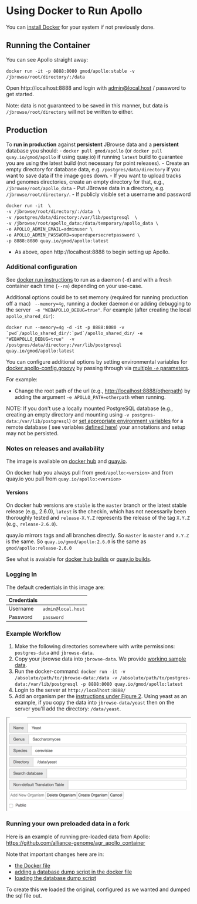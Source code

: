 # Using Docker to Run Apollo

You can [install Docker](https://docs.docker.com/engine/installation/) for your system if not previously done.  

## Running the Container

You can see Apollo straight away:

    docker run -it -p 8888:8080 gmod/apollo:stable -v /jbrowse/root/directory/:/data

Open http://localhost:8888 and login with admin@local.host / password to get started.

Note: data is not guaranteed to be saved in this manner, but data is `/jbrowse/root/directory` will not be written to either.  


## Production

To **run in production** against **persistent** JBrowse data and a **persistent** database you should:
    - `docker pull gmod/apollo` (or `docker pull quay.io/gmod/apollo` if using quay.io)  if running `latest` build to guarantee you are using the latest build (not necessary for point releases).
    - Create an empty directory for database data, e.g. `/postgres/data/directory` if you want to save data if the image goes down.
    - If you want to upload tracks and genomes directories, create an empty directory for that, e.g., `/jbrowse/root/apollo_data`
    - Put JBrowse data in a directory, e.g. `/jbrowse/root/directory/`.
    - If publicly visible set a username and password

    
    docker run -it  \
    -v /jbrowse/root/directory/:/data  \
    -v /postgres/data/directory:/var/lib/postgresql  \
    -v /jbrowse/root/apollo_data:/data/temporary/apollo_data \
    -e APOLLO_ADMIN_EMAIL=adminuser \
    -e APOLLO_ADMIN_PASSWORD=superdupersecretpassword \
    -p 8888:8080 quay.io/gmod/apollo:latest

- As above, open http://localhost:8888 to begin setting up Apollo.

### Additional configuration

See [docker run instructions](https://docs.docker.com/engine/reference/run/) to run as a daemon (`-d`) and with a fresh container each time (`--rm`) depending on your use-case.

Additional options could be to set memory (required for running production off a mac) ` --memory=4g`, running a docker daemon `d` or adding debugging to the server ` -e "WEBAPOLLO_DEBUG=true"`.  For example (after creating the local `apollo_shared_dir`): 

    docker run --memory=4g -d -it -p 8888:8080 -v `pwd`/apollo_shared_dir/:`pwd`/apollo_shared_dir/ -e "WEBAPOLLO_DEBUG=true"  -v /postgres/data/directory:/var/lib/postgresql quay.io/gmod/apollo:latest 

You can configure additional options by setting environmental variables for [docker apollo-config.groovy](https://github.com/GMOD/Apollo/blob/develop/docker-files/docker-apollo-config.groovy) by passing 
through via [multiple `-e` parameters](https://vsupalov.com/docker-arg-env-variable-guide/).

For example:
- Change the root path of the url (e.g., <http://localhost:8888/otherpath>) by adding the argument `-e APOLLO_PATH=otherpath` when running.


NOTE: If you don't use a locally mounted PostgreSQL database (e.g., creating an empty directory and mounting using `-v postgres-data:/var/lib/postgresql`)
or [set appropriate environment variables](https://docs.docker.com/engine/reference/commandline/run/) for a remote database 
( see variables [defined here](https://github.com/GMOD/apollo/blob/master/launch.sh)) your annotations and setup may not be persisted.



### Notes on releases and availability

The image is available on [docker hub](https://hub.docker.com/r/gmod/apollo) and [quay.io](https://quay.io/repository/gmod/apollo?tab=builds).

On docker hub you always pull from `gmod/apollo:<version>` and from quay.io you pull from `quay.io/apollo:<version>`

#### Versions

On docker hub versions are `stable` is the `master` branch or the latest stable release  (e.g., 2.6.0), `latest` is the checkin, which has not necessarily been thoroughly tested and `release-X.Y.Z` represents the release of the tag `X.Y.Z` (e.g., `release-2.6.0`).   

quay.io mirrors tags and all branches directly.  So `master` is `master` and `X.Y.Z` is the same.  So `quay.io/gmod/apollo:2.6.0` is the same as `gmod/apollo:release-2.6.0`

See what is avaiable for [docker hub builds](https://hub.docker.com/r/gmod/apollo/tags)  or [quay.io builds](https://quay.io/repository/gmod/apollo?tab=builds).


### Logging In

The default credentials in this image are:

| Credentials |                    |
| ---         | ------------------ |
| Username    | `admin@local.host` |
| Password    | `password`         |


### Example Workflow


1. Make the following directories somewhere with write permissions: `postgres-data` and `jbrowse-data`. 
1. Copy your jbrowse data into `jbrowse-data`.  We provide [working sample data](http://genomearchitect.readthedocs.io/en/latest/Apollo2Build.html#adding-sample-data).
1. Run the docker-command:  `docker run -it -v /absolute/path/to/jbrowse-data:/data -v /absolute/path/to/postgres-data:/var/lib/postgresql -p 8888:8080 quay.io/gmod/apollo:latest`
1. Login to the server at `http://localhost:8888/`
1. Add an organism per the [instructions under Figure 2](http://genomearchitect.readthedocs.io/en/latest/Apollo2Build.html#login-to-the-web-interface).   Using yeast as an example, if you copy the data into `jbrowse-data/yeast` then on the server 
you'll add the directory: `/data/yeast`. 

![](images/organism_add.png)


### Running your own preloaded data in a fork

Here is an example of running pre-loaded data from Apollo: https://github.com/alliance-genome/agr_apollo_container

Note that important changes here are in:

- [the Docker file](https://github.com/alliance-genome/agr_apollo_container/blob/master/Dockerfile#L88-L92)
- [adding a database dump script in the docker file](https://github.com/alliance-genome/agr_apollo_container/blob/master/Dockerfile#L59)
- [loading the database dump script](https://github.com/alliance-genome/agr_apollo_container/blob/master/docker-files/launch.sh#L70)

To create this we loaded the original, configured as we wanted and dumped the sql file out. 

